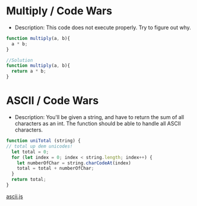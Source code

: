 # Multiply / Code Wars

- Description:
This code does not execute properly. Try to figure out why.

```JavaScript
function multiply(a, b){
  a * b;
}

//Solution
function multiply(a, b){
  return a * b;
}
```

# ASCII / Code Wars

- Description:
You'll be given a string, and have to return the sum of all characters as an int. The function should be able to handle all ASCII characters.

```JavaScript
function uniTotal (string) {
// total up dem unicodes!
  let total = 0;
  for (let index = 0; index < string.length; index++) {
    let numberOfChar = string.charCodeAt(index)
    total = total + numberOfChar;
  }
  return total;
}
```

[ascii.js](/src/week_02/26-07-2022/ascii.js)
